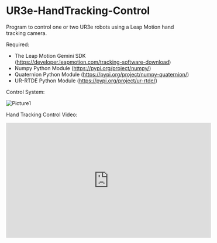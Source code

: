 # UR3e-HandTracking-Control
Program to control one or two UR3e robots using a Leap Motion hand tracking camera.

Required:
- The Leap Motion Gemini SDK (https://developer.leapmotion.com/tracking-software-download)
- Numpy Python Module (https://pypi.org/project/numpy/)
- Quaternion Python Module (https://pypi.org/project/numpy-quaternion/)
- UR-RTDE Python Module (https://pypi.org/project/ur-rtde/)

Control System:

![Picture1](https://user-images.githubusercontent.com/86205659/178172862-f0dedfad-577e-4dbe-865a-4c49118a7408.png)

Hand Tracking Control Video:

<iframe width="560" height="315" src="https://www.youtube-nocookie.com/embed/zEzUrnH5uG4" title="YouTube video player" frameborder="0" allow="accelerometer; autoplay; clipboard-write; encrypted-media; gyroscope; picture-in-picture" allowfullscreen></iframe>
